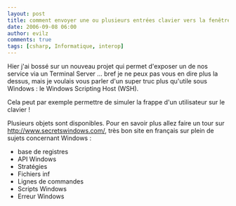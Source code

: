 ```yaml
---
layout: post
title: comment envoyer une ou plusieurs entrées clavier vers la fenêtre active = sendkeys !
date: 2006-09-08 06:00
author: evilz
comments: true
tags: [csharp, Informatique, interop]
---
```

Hier j'ai bossé sur un nouveau projet qui permet d'exposer un de nos service via un Terminal Server ... bref je ne peux pas vous en dire plus la dessus, mais je voulais vous parler d'un super truc plus qu'utile sous Windows : le Windows Scripting Host (WSH).

Cela peut par exemple permettre de simuler la frappe d'un utilisateur sur le clavier !

Plusieurs objets sont disponibles.
Pour en savoir plus allez faire un tour sur http://www.secretswindows.com/, très bon site en français sur plein de sujets concernant Windows :

- base de registres
- API Windows
- Stratégies
- Fichiers inf
- Lignes de commandes
- Scripts Windows
- Erreur Windows

